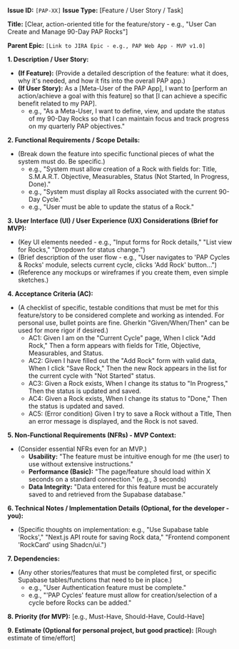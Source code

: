 **Issue ID:** `[PAP-XX]`
**Issue Type:** [Feature / User Story / Task]

**Title:** [Clear, action-oriented title for the feature/story - e.g., "User Can Create and Manage 90-Day PAP Rocks"]

**Parent Epic:** `[Link to JIRA Epic - e.g., PAP Web App - MVP v1.0]`

**1. Description / User Story:**
   * **(If Feature):** (Provide a detailed description of the feature: what it does, why it's needed, and how it fits into the overall PAP app.)
   * **(If User Story):** As a [Meta-User of the PAP App], I want to [perform an action/achieve a goal with this feature] so that [I can achieve a specific benefit related to my PAP].
        * e.g., "As a Meta-User, I want to define, view, and update the status of my 90-Day Rocks so that I can maintain focus and track progress on my quarterly PAP objectives."

**2. Functional Requirements / Scope Details:**
   * (Break down the feature into specific functional pieces of what the system must do. Be specific.)
        * e.g., "System must allow creation of a Rock with fields for: Title, S.M.A.R.T. Objective, Measurables, Status (Not Started, In Progress, Done)."
        * e.g., "System must display all Rocks associated with the current 90-Day Cycle."
        * e.g., "User must be able to update the status of a Rock."

**3. User Interface (UI) / User Experience (UX) Considerations (Brief for MVP):**
   * (Key UI elements needed - e.g., "Input forms for Rock details," "List view for Rocks," "Dropdown for status change.")
   * (Brief description of the user flow - e.g., "User navigates to 'PAP Cycles & Rocks' module, selects current cycle, clicks 'Add Rock' button...")
   * (Reference any mockups or wireframes if you create them, even simple sketches.)

**4. Acceptance Criteria (AC):**
   * (A checklist of specific, testable conditions that must be met for this feature/story to be considered complete and working as intended. For personal use, bullet points are fine. Gherkin "Given/When/Then" can be used for more rigor if desired.)
        * AC1: Given I am on the "Current Cycle" page, When I click "Add Rock," Then a form appears with fields for Title, Objective, Measurables, and Status.
        * AC2: Given I have filled out the "Add Rock" form with valid data, When I click "Save Rock," Then the new Rock appears in the list for the current cycle with "Not Started" status.
        * AC3: Given a Rock exists, When I change its status to "In Progress," Then the status is updated and saved.
        * AC4: Given a Rock exists, When I change its status to "Done," Then the status is updated and saved.
        * AC5: (Error condition) Given I try to save a Rock without a Title, Then an error message is displayed, and the Rock is not saved.

**5. Non-Functional Requirements (NFRs) - MVP Context:**
   * (Consider essential NFRs even for an MVP.)
        * **Usability:** "The feature must be intuitive enough for me (the user) to use without extensive instructions."
        * **Performance (Basic):** "The page/feature should load within X seconds on a standard connection." (e.g., 3 seconds)
        * **Data Integrity:** "Data entered for this feature must be accurately saved to and retrieved from the Supabase database."

**6. Technical Notes / Implementation Details (Optional, for the developer - you):**
   * (Specific thoughts on implementation: e.g., "Use Supabase table 'Rocks'," "Next.js API route for saving Rock data," "Frontend component 'RockCard' using Shadcn/ui.")

**7. Dependencies:**
   * (Any other stories/features that must be completed first, or specific Supabase tables/functions that need to be in place.)
        * e.g., "User Authentication feature must be complete."
        * e.g., "'PAP Cycles' feature must allow for creation/selection of a cycle before Rocks can be added."

**8. Priority (for MVP):** [e.g., Must-Have, Should-Have, Could-Have]

**9. Estimate (Optional for personal project, but good practice):** [Rough estimate of time/effort]

